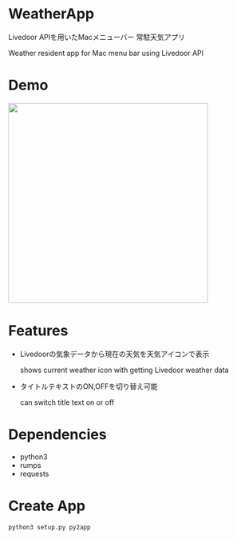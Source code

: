 # WeatherApp
Livedoor APIを用いたMacメニューバー 常駐天気アプリ

Weather resident app for Mac menu bar using Livedoor API  

# Demo
<img src="https://user-images.githubusercontent.com/17289239/81445327-9bf63980-91b3-11ea-82f1-50a3c25fb3aa.gif" width="400px">

# Features
* Livedoorの気象データから現在の天気を天気アイコンで表示

  shows current weather icon with getting Livedoor weather data
* タイトルテキストのON,OFFを切り替え可能

  can switch title text on or off

# Dependencies
* python3
* rumps
* requests

# Create App
```bash
python3 setup.py py2app
```
